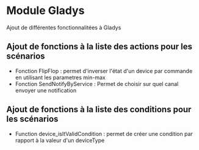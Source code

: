 ﻿# Module Gladys

Ajout de différentes fonctionnalitées à Gladys

## Ajout de fonctions à la liste des actions pour les scénarios

- Fonction FlipFlop : permet d'inverser l'état d'un device par commande en utilisant les parametres min-max
- Fonction SendNotifyByService : Permet de choisir sur quel canal envoyer une notification 

## Ajout de fonctions à la liste des conditions pour les scénarios

- Function device_isItValidCondition : permet de créer une condition par rapport à la valeur d'un deviceType 